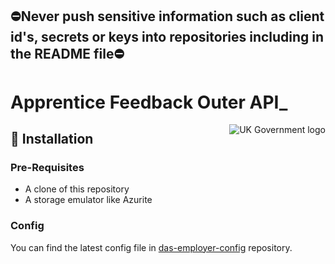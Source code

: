 ## ⛔Never push sensitive information such as client id's, secrets or keys into repositories including in the README file⛔

# Apprentice Feedback Outer API_

<img src="https://avatars.githubusercontent.com/u/9841374?s=200&v=4" align="right" alt="UK Government logo">

## 🚀 Installation

### Pre-Requisites
* A clone of this repository
* A storage emulator like Azurite

### Config

You can find the latest config file in [das-employer-config](https://github.com/SkillsFundingAgency/das-employer-config/blob/master/das-apim-endpoints/SFA.DAS.AdminAan.OuterApi.json) repository.